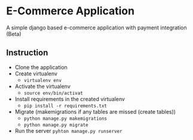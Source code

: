 # E-Commerce Application
A simple django based e-commerce application with payment integration (Beta)

## Instruction
- Clone the application
- Create virtualenv 
    - `virtualenv env`
- Activate the virtualenv
    - `source env/bin/activat`
- Install requirements in the created virtualenv
    - `pip install -r requirements.txt`
- Migrate (makemigrations if any tables are missed (create tables))
    - `python manage.py makemigrations`
    - `python manage.py migrate`
- Run the server 
    `pyhton manage.py runserver`